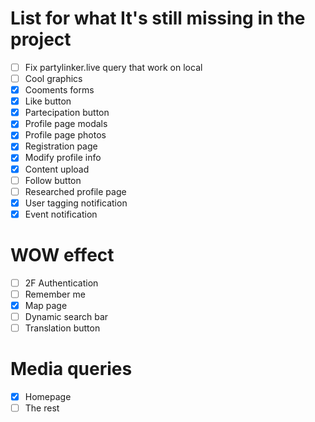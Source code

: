 # List for what It's still missing in the project
- [ ] Fix partylinker.live query that work on local
- [ ] Cool graphics
- [x] Cooments forms
- [x] Like button
- [x] Partecipation button
- [x] Profile page modals
- [x] Profile page photos
- [x] Registration page
- [x] Modify profile info
- [x] Content upload
- [ ] Follow button
- [ ] Researched profile page
- [x] User tagging notification
- [x] Event notification
# WOW effect
- [ ] 2F Authentication
- [ ] Remember me
- [x] Map page
- [ ] Dynamic search bar
- [ ] Translation button
# Media queries
- [x] Homepage
- [ ] The rest